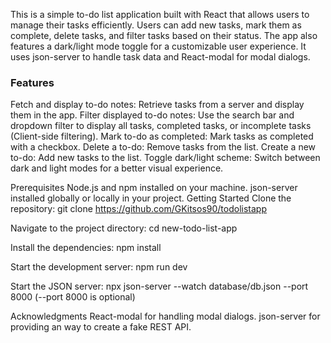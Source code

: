 This is a simple to-do list application built with React that allows users to manage their tasks efficiently. Users can add new tasks, mark them as complete, delete tasks, and filter tasks based on their status. The app also features a dark/light mode toggle for a customizable user experience. It uses json-server to handle task data and React-modal for modal dialogs.

### Features
Fetch and display to-do notes: Retrieve tasks from a server and display them in the app.
Filter displayed to-do notes: Use the search bar and dropdown filter to display all tasks, completed tasks, or incomplete tasks (Client-side filtering).
Mark to-do as completed: Mark tasks as completed with a checkbox.
Delete a to-do: Remove tasks from the list.
Create a new to-do: Add new tasks to the list.
Toggle dark/light scheme: Switch between dark and light modes for a better visual experience.

Prerequisites
Node.js and npm installed on your machine.
json-server installed globally or locally in your project.
Getting Started
Clone the repository: git clone https://github.com/GKitsos90/todolistapp

Navigate to the project directory: cd new-todo-list-app

Install the dependencies: npm install

Start the development server: npm run dev

Start the JSON server: npx json-server --watch database/db.json --port 8000 (--port 8000 is optional)

Acknowledgments
React-modal for handling modal dialogs.
json-server for providing an way to create a fake REST API.

